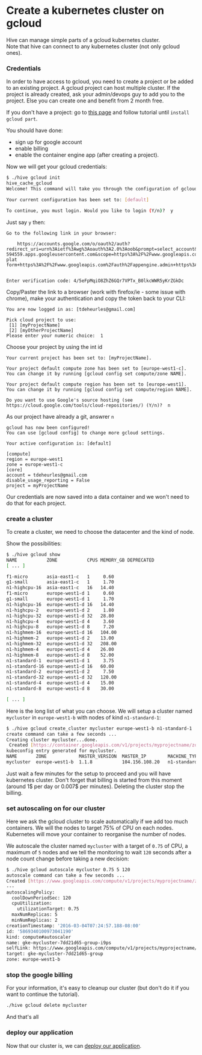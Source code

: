 # Create a kubernetes cluster on gcloud

Hive can manage simple parts of a gcloud kubernetes cluster.  
Note that hive can connect to any kubernetes cluster (not only gcloud ones).

### Credentials

In order to have access to gcloud, you need to create a project or be added to an existing project. 
A gcloud project can host multiple cluster. 
If the project is already created, ask your admin/devops guy to add you to the project. 
Else you can create one and benefit from 2 month free.

If you don't have a project:
go to [this page](https://cloud.google.com/container-engine/docs/before-you-begin#sign_up_for_a_google_account) and follow tutorial until `install gcloud part`.  

You should have done:
- sign up for google account
- enable billing
- enable the container engine app (after creating a project).

Now we will get your gcloud credentials:
```bash
$ ./hive gcloud init
hive_cache_gcloud
Welcome! This command will take you through the configuration of gcloud.

Your current configuration has been set to: [default]

To continue, you must login. Would you like to login (Y/n)?  y
```
Just say `y` then:
```
Go to the following link in your browser:

    https://accounts.google.com/o/oauth2/auth?redirect_uri=urn%3Aietf%3Awg%3Aoauth%3A2.0%3Aoob&prompt=select_account&response_type=code&client_id=325
594559.apps.googleusercontent.com&scope=https%3A%2F%2Fwww.googleapis.com%2Fauth%2Fuserinfo.email+https%3A%2F%2Fwww.googleapis.com%2Fauth%2Fcloud-plat
form+https%3A%2F%2Fwww.googleapis.com%2Fauth%2Fappengine.admin+https%3A%2F%2Fwww.googleapis.com%2Fauth%2Fcompute&access_type=offline


Enter verification code: 4/5eFpMqiO8ZhZ6GQr7VPTx_B0lkcWWR5yKrZGkDc
```
Copy/Paster the link to a browser (work with firefox/ie - some issue with chrome), make your authentication and copy the token back to your CLI:
```
You are now logged in as: [tdeheurles@gmail.com]

Pick cloud project to use:
 [1] [myProjectName]
 [2] [myOtherProjectName]
Please enter your numeric choice:  1
```
Choose your project by using the int id
```
Your current project has been set to: [myProjectName].

Your project default compute zone has been set to [europe-west1-c].
You can change it by running [gcloud config set compute/zone NAME].

Your project default compute region has been set to [europe-west1].
You can change it by running [gcloud config set compute/region NAME].

Do you want to use Google's source hosting (see
https://cloud.google.com/tools/cloud-repositories/) (Y/n)?  n
```
As our project have already a git, answrer `n`
```
gcloud has now been configured!
You can use [gcloud config] to change more gcloud settings.

Your active configuration is: [default]

[compute]
region = europe-west1
zone = europe-west1-c
[core]
account = tdeheurles@gmail.com
disable_usage_reporting = False
project = myProjectName
```

Our credentials are now saved into a data container and we won't need to do that for each project.

### create a cluster
To create a cluster, we need to choose the datacenter and the kind of node. 

Show the possibilities:
```bash
$ ./hive gcloud show
NAME           ZONE           CPUS MEMORY_GB DEPRECATED
[ ... ]

f1-micro       asia-east1-c   1     0.60
g1-small       asia-east1-c   1     1.70
n1-highcpu-16  asia-east1-c   16   14.40
f1-micro       europe-west1-d 1     0.60
g1-small       europe-west1-d 1     1.70
n1-highcpu-16  europe-west1-d 16   14.40
n1-highcpu-2   europe-west1-d 2     1.80
n1-highcpu-32  europe-west1-d 32   28.80
n1-highcpu-4   europe-west1-d 4     3.60
n1-highcpu-8   europe-west1-d 8     7.20
n1-highmem-16  europe-west1-d 16   104.00
n1-highmem-2   europe-west1-d 2    13.00
n1-highmem-32  europe-west1-d 32   208.00
n1-highmem-4   europe-west1-d 4    26.00
n1-highmem-8   europe-west1-d 8    52.00
n1-standard-1  europe-west1-d 1     3.75
n1-standard-16 europe-west1-d 16   60.00
n1-standard-2  europe-west1-d 2     7.50
n1-standard-32 europe-west1-d 32   120.00
n1-standard-4  europe-west1-d 4    15.00
n1-standard-8  europe-west1-d 8    30.00

[ ... ]
```
Here is the long list of what you can choose. We will setup a cluster named `mycluster` in `europe-west1-b` with nodes of kind `n1-standard-1`:
```bash
$ ./hive gcloud create_cluster mycluster europe-west1-b n1-standard-1
create command can take a few seconds ...
Creating cluster mycluster...done.
 Created [https://container.googleapis.com/v1/projects/myprojectname/zones/europe-west1-b/clusters/mycluster].
kubeconfig entry generated for mycluster.
NAME       ZONE            MASTER_VERSION  MASTER_IP        MACHINE_TYPE   NODE_VERSION  NUM_NODES  STATUS
mycluster  europe-west1-b  1.1.8           104.156.108.20   n1-standard-1  1.1.8         1          RUNNING
```
 
Just wait a few minutes for the setup to proceed and you will have kubernetes cluster. Don't forget that billing is started from this moment (around 1$ per day or 0.007$ per minutes). Deleting the cluster stop the billing.
 
### set autoscaling on for our cluster
Here we ask the gcloud cluster to scale automatically if we add too much containers. We will the nodes to target 75% of CPU on each nodes. Kubernetes will move your container to reorganise the number of nodes.
 
We autoscale the cluster named `mycluster` with a target of `0.75` of CPU, a maximum of `5` nodes and we tell the monitoring to wait `120` seconds after a node count change before taking a new decision:
```bash
$ ./hive gcloud autoscale mycluster 0.75 5 120
autoscale command can take a few seconds ...
Created [https://www.googleapis.com/compute/v1/projects/myprojectname/zones/europe-west1-b/autoscalers/gke-mycluster-7dd21d65-group-i9ps].
---
autoscalingPolicy:
  coolDownPeriodSec: 120
  cpuUtilization:
    utilizationTarget: 0.75
  maxNumReplicas: 5
  minNumReplicas: 2
creationTimestamp: '2016-03-04T07:24:57.188-08:00'
id: '5869340100973041190'
kind: compute#autoscaler
name: gke-mycluster-7dd21d65-group-i9ps
selfLink: https://www.googleapis.com/compute/v1/projects/myprojectname/zones/europe-west1-b/autoscalers/gke-mycluster-7dd21d65-group-i9ps
target: gke-mycluster-7dd21d65-group
zone: europe-west1-b
```

### stop the google billing
For your information, it's easy to cleanup our cluster (but don't do it if you want to continue the tutorial).

```bash
./hive gcloud delete mycluster
```
And that's all

### deploy our application
Now that our cluster is, we can [deploy our application](part6.md).

